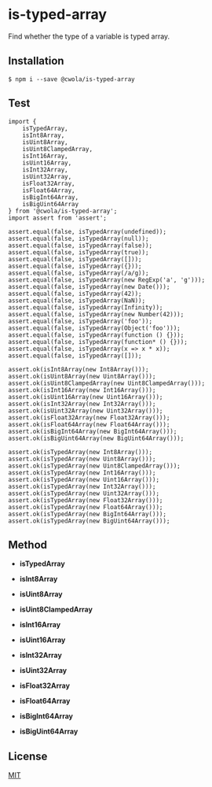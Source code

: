 # is-typed-array

Find whether the type of a variable is typed array.

## Installation

```
$ npm i --save @cwola/is-typed-array
```

## Test

```
import {
    isTypedArray,
    isInt8Array,
    isUint8Array,
    isUint8ClampedArray,
    isInt16Array,
    isUint16Array,
    isInt32Array,
    isUint32Array,
    isFloat32Array,
    isFloat64Array,
    isBigInt64Array,
    isBigUint64Array
} from '@cwola/is-typed-array';
import assert from 'assert';

assert.equal(false, isTypedArray(undefined));
assert.equal(false, isTypedArray(null));
assert.equal(false, isTypedArray(false));
assert.equal(false, isTypedArray(true));
assert.equal(false, isTypedArray([]));
assert.equal(false, isTypedArray({}));
assert.equal(false, isTypedArray(/a/g));
assert.equal(false, isTypedArray(new RegExp('a', 'g')));
assert.equal(false, isTypedArray(new Date()));
assert.equal(false, isTypedArray(42));
assert.equal(false, isTypedArray(NaN));
assert.equal(false, isTypedArray(Infinity));
assert.equal(false, isTypedArray(new Number(42)));
assert.equal(false, isTypedArray('foo'));
assert.equal(false, isTypedArray(Object('foo')));
assert.equal(false, isTypedArray(function () {}));
assert.equal(false, isTypedArray(function* () {}));
assert.equal(false, isTypedArray(x => x * x));
assert.equal(false, isTypedArray([]));

assert.ok(isInt8Array(new Int8Array()));
assert.ok(isUint8Array(new Uint8Array()));
assert.ok(isUint8ClampedArray(new Uint8ClampedArray()));
assert.ok(isInt16Array(new Int16Array()));
assert.ok(isUint16Array(new Uint16Array()));
assert.ok(isInt32Array(new Int32Array()));
assert.ok(isUint32Array(new Uint32Array()));
assert.ok(isFloat32Array(new Float32Array()));
assert.ok(isFloat64Array(new Float64Array()));
assert.ok(isBigInt64Array(new BigInt64Array()));
assert.ok(isBigUint64Array(new BigUint64Array()));

assert.ok(isTypedArray(new Int8Array()));
assert.ok(isTypedArray(new Uint8Array()));
assert.ok(isTypedArray(new Uint8ClampedArray()));
assert.ok(isTypedArray(new Int16Array()));
assert.ok(isTypedArray(new Uint16Array()));
assert.ok(isTypedArray(new Int32Array()));
assert.ok(isTypedArray(new Uint32Array()));
assert.ok(isTypedArray(new Float32Array()));
assert.ok(isTypedArray(new Float64Array()));
assert.ok(isTypedArray(new BigInt64Array()));
assert.ok(isTypedArray(new BigUint64Array()));
```

## Method

- **isTypedArray**

- **isInt8Array**

- **isUint8Array**

- **isUint8ClampedArray**

- **isInt16Array**

- **isUint16Array**

- **isInt32Array**

- **isUint32Array**

- **isFloat32Array**

- **isFloat64Array**

- **isBigInt64Array**

- **isBigUint64Array**


## License

[MIT](https://github.com/cwola/is-typed-array/blob/develop/LICENSE)
